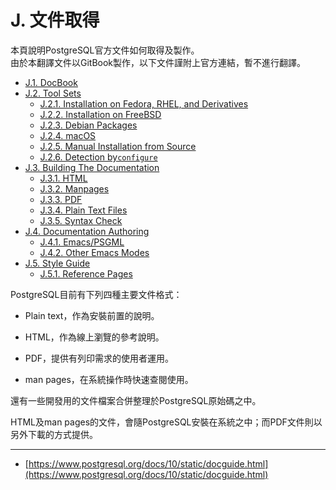 # J. 文件取得

本頁說明PostgreSQL官方文件如何取得及製作。  
由於本翻譯文件以GitBook製作，以下文件謹附上官方連結，暫不進行翻譯。

* [J.1. DocBook](https://www.postgresql.org/docs/10/static/docguide-docbook.html)
* [J.2. Tool Sets](https://www.postgresql.org/docs/10/static/docguide-toolsets.html)
  * [J.2.1. Installation on Fedora, RHEL, and Derivatives](https://www.postgresql.org/docs/10/static/docguide-toolsets.html#idm46249779446624)
  * [J.2.2. Installation on FreeBSD](https://www.postgresql.org/docs/10/static/docguide-toolsets.html#idm46249779445120)
  * [J.2.3. Debian Packages](https://www.postgresql.org/docs/10/static/docguide-toolsets.html#idm46249779432272)
  * [J.2.4. macOS](https://www.postgresql.org/docs/10/static/docguide-toolsets.html#idm46249779430016)
  * [J.2.5. Manual Installation from Source](https://www.postgresql.org/docs/10/static/docguide-toolsets.html#idm46249779428512)
  * [J.2.6. Detection by`configure`](https://www.postgresql.org/docs/10/static/docguide-toolsets.html#docguide-toolsets-configure)
* [J.3. Building The Documentation](https://www.postgresql.org/docs/10/static/docguide-build.html)
  * [J.3.1. HTML](https://www.postgresql.org/docs/10/static/docguide-build.html#idm46249779394544)
  * [J.3.2. Manpages](https://www.postgresql.org/docs/10/static/docguide-build.html#idm46249779388160)
  * [J.3.3. PDF](https://www.postgresql.org/docs/10/static/docguide-build.html#idm46249779384032)
  * [J.3.4. Plain Text Files](https://www.postgresql.org/docs/10/static/docguide-build.html#idm46249779374720)
  * [J.3.5. Syntax Check](https://www.postgresql.org/docs/10/static/docguide-build.html#idm46249779370480)
* [J.4. Documentation Authoring](https://www.postgresql.org/docs/10/static/docguide-authoring.html)
  * [J.4.1. Emacs/PSGML](https://www.postgresql.org/docs/10/static/docguide-authoring.html#idm46249779364080)
  * [J.4.2. Other Emacs Modes](https://www.postgresql.org/docs/10/static/docguide-authoring.html#idm46249779346848)
* [J.5. Style Guide](https://www.postgresql.org/docs/10/static/docguide-style.html)
  * [J.5.1. Reference Pages](https://www.postgresql.org/docs/10/static/docguide-style.html#idm46249779341296)

PostgreSQL目前有下列四種主要文件格式：

* Plain text，作為安裝前置的說明。

* HTML，作為線上瀏覽的參考說明。

* PDF，提供有列印需求的使用者運用。

* man pages，在系統操作時快速查閱使用。

還有一些開發用的文件檔案合併整理於PostgreSQL原始碼之中。

HTML及man pages的文件，會隨PostgreSQL安裝在系統之中；而PDF文件則以另外下載的方式提供。

---

* [https://www.postgresql.org/docs/10/static/docguide.html](https://www.postgresql.org/docs/10/static/docguide.html)



